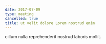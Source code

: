 ```yaml
---
date: 2017-07-09
type: meeting
cancelled: true
title: ut velit dolore Lorem nostrud enim
---
```

cillum nulla reprehenderit nostrud laboris mollit.